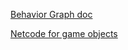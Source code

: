 [Behavior Graph doc](https://docs.unity3d.com/Packages/com.unity.behavior@1.0/manual/behavior-graph.html)

[Netcode for game objects](https://docs.unity3d.com/Packages/com.unity.netcode.gameobjects@2.6/manual/index.html)
